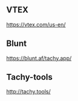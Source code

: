 ## VTEX
https://vtex.com/us-en/

## Blunt

https://blunt.af/tachy.app/

## Tachy-tools
http://tachy.tools/
